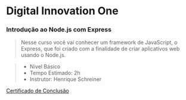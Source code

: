 # Digital Innovation One

### Introdução ao Node.js com Express
> Nesse curso você vai conhecer um framework de JavaScript, o Express, que foi criado com a finalidade de criar aplicativos web usando o Node.js.

>- Nível Básico
>- Tempo Estimado: 2h 
>- Instrutor: Henrique Schreiner

[Certificado de Conclusão](https://github.com/RenatoSiqueira/DigitalInnovationOne_Node-Express/certificado.pdf)